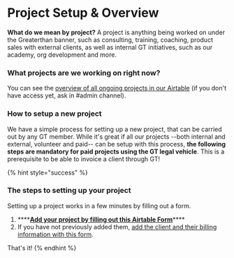 # Project Setup & Overview

**What do we mean by project?** A project is anything being worked on under the Greaterthan banner, such as consulting, training, coaching, product sales with external clients, as well as internal GT initiatives, such as our academy, org development and more. 

### What projects are we working on right now? 

 You can see the [overview of all ongoing projects in our Airtable](https://airtable.com/tblZj0i7cL9HfcS8k/viwpXOt2puTwkKsRt?blocks=hide) \(if you don't have access yet, ask in \#admin channel\). 

### How to setup a new project

We have a simple process for setting up a new project, that can be carried out by any GT member. While it's great if all our projects --both internal and external, volunteer and paid-- can be setup with this process, **the following steps are mandatory for paid projects using the GT legal vehicle**. This is a prerequisite to be able to invoice a client through GT! 

{% hint style="success" %}
### The steps to setting up your project

Setting up a project works in a few minutes by filling out a form. 

1. \*\*\*\*[**Add your project by filling out this Airtable Form**](https://airtable.com/shrWUIN9f0eu8vTZi)\*\*\*\*
2. If you have not previously added them, [add the client and their billing information with this form](https://airtable.com/shrmKq7Iosp3pbWDA). 

That's it!
{% endhint %}









